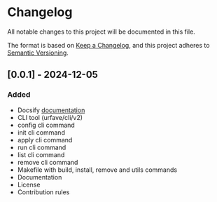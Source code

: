 # Changelog

All notable changes to this project will be documented in this file.

The format is based on [Keep a Changelog](https://keepachangelog.com/en/1.1.0/),
and this project adheres to [Semantic Versioning](https://semver.org/spec/v2.0.0.html).

## [0.0.1] - 2024-12-05

### Added

- Docsify [documentation](https://gagmirz.github.io/haldi/#/)
- CLI tool (urfave/cli/v2)
- config cli command
- init cli command
- apply cli command
- run cli command
- list cli command
- remove cli command
- Makefile with build, install, remove and utils commands
- Documentation
- License
- Contribution rules
